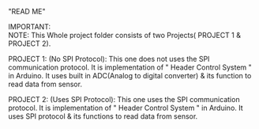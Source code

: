 
"READ ME"

IMPORTANT:  
NOTE: This Whole project folder consists of two Projects( PROJECT 1 & PROJECT 2).



PROJECT 1:
(No SPI Protocol): This one does not uses the SPI communication protocol. 
It is implementation of " Header Control System " in Arduino. It uses built in ADC(Analog to digital converter) & its function to read data from sensor.


PROJECT 2:
(Uses SPI Protocol): This one uses the SPI communication protocol. 
It is implementation of " Header Control System " in Arduino. It uses SPI protocol & its functions to read data from sensor.
